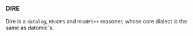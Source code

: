 ### DIRE

Dire is a `datalog`, `RhoDFS` and `RhoDFS++` reasoner, whose core dialect is the same as datomic`s.
